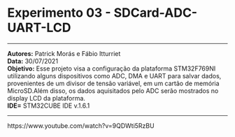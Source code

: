 # Experimento 03 - SDCard-ADC-UART-LCD
_____________________________________________________________________________________________________________________________________________
**Autores:** Patrick Morás e Fábio Itturriet  
**Data:** 30/07/2021           
**Objetivo:** Esse projeto visa a configuração da plataforma STM32F769NI utilizando alguns dispositivos como ADC, DMA e UART para salvar dados, provenientes de um divisor de tensão variável, em um cartão de memória MicroSD.Além disso, os dados aquisitados pelo ADC serão mostrados no display LCD da plataforma.                      
**IDE=** STM32CUBE IDE v.1.6.1

_____________________________________________________________________________________________________________________________________________

<!-- Vídeo explicativo da integração STM32CUBE IDE com TouchGFX --> https://www.youtube.com/watch?v=9QDWti5RzBU
